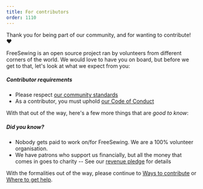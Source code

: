 ```yaml
---
title: For contributors
order: 1110
---
```


Thank you for being part of our community, and for wanting to contribute! ❤️  

FreeSewing is an open source project ran by volunteers from different corners of the world.
We would love to have you on board, but before we get to that, let's look at what we expect from you:

<Note>

##### Contributor requirements

 - Please respect [our community standards](https://freesewing.org/docs/about/community-standards/)
 - As a contributor, you must uphold [our Code of Conduct](/contributors/code-of-conduct/)

</Note>

With that out of the way, here's a few more things that are *good to know*:

<Tip>

##### Did you know?

 - Nobody gets paid to work on/for FreeSewing. We are a 100% volunteer organisation.
 - We have patrons who support us financially, but all the money that comes in goes to charity -- 
   See our [revenue pledge](https://freesewing.org/docs/about/pledge/) for details

</Tip>


With the formalities out of the way, please continue 
to [Ways to contribute](/contributor/ways-to-contribute)
or [Where to get help](/contributors/help/).

